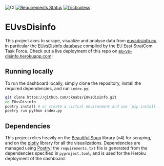 ![CI](https://github.com/cknabs/EUvsDisinfo/workflows/CI/badge.svg)
[![Requirements Status](https://requires.io/github/cknabs/EUvsDisinfo/requirements.svg?branch=main)](https://requires.io/github/cknabs/EUvsDisinfo/requirements/?branch=main)
[![frictionless](https://github.com/cknabs/EUvsDisinfo/actions/workflows/frictionless.yml/badge.svg)](https://github.com/cknabs/EUvsDisinfo/actions/workflows/frictionless.yml)

# EUvsDisinfo

This project aims to scrape, visualize and analyse data from [euvsdisinfo.eu](https://euvsdisinfo.eu/), in particular the [EUvsDisinfo database](https://euvsdisinfo.eu/disinformation-cases/) compiled by the EU East StratCom Task Force.
Check out a live deployment of this repo on [eu-vs-disinfo.herokuapp.com](https://eu-vs-disinfo.herokuapp.com/)!

## Running locally
To run the dashboard locally, simply clone the repository, install the  required dependencies, and run `index.py`. 

```bash
git clone https://github.com/cknabs/EUvsDisinfo.git
cd EUvsDisinfo
poetry install # or create a virtual environment and use `pip install -r requirements.txt`
poetry run python index.py
```

## Dependencies
This project relies heavily on the [Beautiful Soup](https://www.crummy.com/software/BeautifulSoup/) library (v4) for scraping, and on the [plotly](https://plotly.com/python/) library for all the visualizations. 
Dependencies are managed using [Poetry](https://python-poetry.org/); the `requirements.txt` file is generated from the dependencies specified in `pyproject.toml`, and is used for the Heroku deployment of the dashboard.
